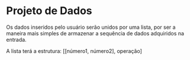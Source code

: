 # Projeto de Dados

Os dados inseridos pelo usuário serão unidos por uma lista, por ser a maneira mais simples de armazenar a sequência de dados adquiridos na entrada.

A lista terá a estrutura: [[número1, número2], operação]